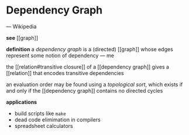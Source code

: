 # Dependency Graph

&mdash; Wikipedia

**see** [[graph]]

**definition** a _dependency graph_ is a (directed) [[graph]] whose edges represent some notion of dependency &mdash; me

the [[relation#transitive closure]] of a [[dependency graph]] gives a [[relation]] that encodes transitive dependencies

an evaluation order may be found using a _topological sort_, which exists if and only if the [[dependency graph]] contains no directed cycles

**applications**

- build scripts like `make`
- dead code elimimation in compilers
- spreadsheet calculators
